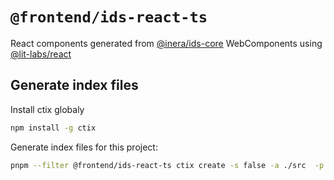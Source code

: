 # `@frontend/ids-react-ts`

React components generated from [@inera/ids-core](design.inera.se) WebComponents using [@lit-labs/react](https://github.com/lit/lit/tree/main/packages/labs/react)

## Generate index files

Install ctix globaly

```bash
npm install -g ctix
```

Generate index files for this project:

```bash
pnpm --filter @frontend/ids-react-ts ctix create -s false -a ./src  -p ./tsconfig.json -w --noBackup
```
